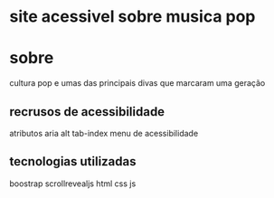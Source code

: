 # site acessivel sobre musica pop
# sobre
cultura pop e umas das principais divas que marcaram uma geração
## recrusos de acessibilidade 
atributos aria
alt
tab-index
menu de acessibilidade
## tecnologias utilizadas
boostrap
scrollrevealjs
html
css
js